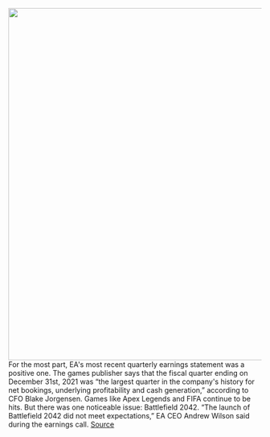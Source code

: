 <img src='https://cdn.vox-cdn.com/thumbor/OipSbWQSr49F36vVpVmVG8d7XeQ=/0x0:1454x818/1200x800/filters:focal(611x293:843x525)/cdn.vox-cdn.com/uploads/chorus_image/image/70459819/bf_2042_screenshot_map_vista_borderline.jpg.adapt.crop16x9.818p.0.jpg' width='700px' /><br/>
For the most part, EA's most recent quarterly earnings statement was a positive one. The games publisher says that the fiscal quarter ending on December 31st, 2021 was “the largest quarter in the company's history for net bookings, underlying profitability and cash generation,” according to CFO Blake Jorgensen. Games like Apex Legends and FIFA continue to be hits. But there was one noticeable issue: Battlefield 2042. “The launch of Battlefield 2042 did not meet expectations,” EA CEO Andrew Wilson said during the earnings call.
<a href='https://www.theverge.com/2022/2/1/22913193/ea-battlefield-2042-launch-expectations'> Source <a/>